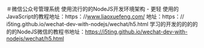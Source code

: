 ＃微信公众号管理系统
使用流行的的NodeJS开发环境架构 - 更轻 
使用的JavaScript的教程地址：https：//www.liaoxuefeng.com/
地址：https：// i5ting.github.io/wechat-dev-with-nodejs/wechat/h5.html
学习的开发的的的的的的NodeJS微信的教程书地址：https://i5ting.github.io/wechat-dev-with-nodejs/wechat/h5.html
